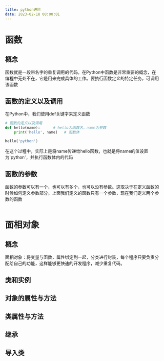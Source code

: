 ```yaml
---
title: python进阶
date: 2023-02-18 00:00:01
---
```


# 函数

## 概念

函数就是一段带名字的重复调用的代码，在Python中函数是非常重要的概念，在编程中无处不在，它是用来完成具体的工作。要执行函数定义的特定任务，可调用该函数

## 函数的定义以及调用

在Python中，我们使用def关键字来定义函数

```python
# 函数的定义以及调用
def hello(name):      # hello为函数名，name为参数
    print('hello', name)   # 函数体

hello('python')
```

在这个过程中，实际上是将name传递给hello函数，也就是将name的值设置为'python'，并执行函数体内的代码

## 函数的参数

函数的参数可以有一个，也可以有多个，也可以没有参数。这取决于在定义函数的时候如何定义参数部分。上面我们定义的函数只有一个参数，现在我们定义两个参数的函数

```python
```



# 面相对象


## 概念

面相对象：将变量与函数，属性绑定到一起，分类进行封装，每个程序只要负责分配给自己的功能，这样能够更快速的开发程序，减少重复代码。

## 类和实例

## 对象的属性与方法

## 类属性与方法

## 继承

## 导入类

